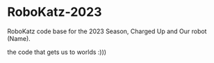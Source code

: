 ﻿# RoboKatz-2023
RoboKatz code base for the 2023 Season, Charged Up and Our robot (Name).

the code that gets us to worlds :)))
